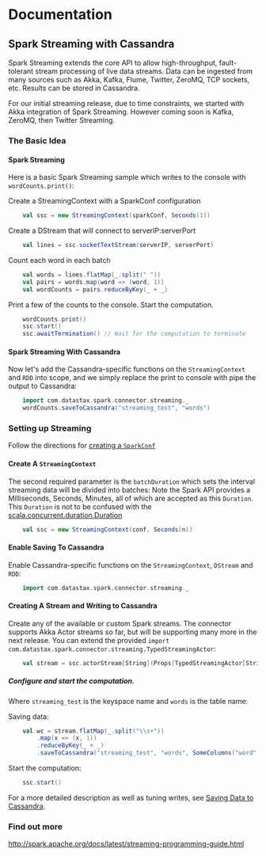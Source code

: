 # Documentation
## Spark Streaming with Cassandra
Spark Streaming extends the core API to allow high-throughput, fault-tolerant stream processing of live data streams.
Data can be ingested from many sources such as Akka, Kafka, Flume, Twitter, ZeroMQ, TCP sockets, etc. Results can be stored in Cassandra.

For our initial streaming release, due to time constraints, we started with Akka integration of Spark Streaming. 
However coming soon is Kafka, ZeroMQ, then Twitter Streaming.

### The Basic Idea

#### Spark Streaming
Here is a basic Spark Streaming sample which writes to the console with `wordCounts.print()`:

Create a StreamingContext with a SparkConf configuration
```scala
    val ssc = new StreamingContext(sparkConf, Seconds(1))
```

Create a DStream that will connect to serverIP:serverPort 
```scala
    val lines = ssc.socketTextStream(serverIP, serverPort)
```

Count each word in each batch
```scala
    val words = lines.flatMap(_.split(" "))
    val pairs = words.map(word => (word, 1))
    val wordCounts = pairs.reduceByKey(_ + _)
```

Print a few of the counts to the console.
Start the computation.
```scala
    wordCounts.print()
    ssc.start()  
    ssc.awaitTermination() // Wait for the computation to terminate
```
 
#### Spark Streaming With Cassandra
Now let's add the Cassandra-specific functions on the `StreamingContext` and `RDD` into scope,
and we simply replace the print to console with pipe the output to Cassandra:
 
```scala
    import com.datastax.spark.connector.streaming._
    wordCounts.saveToCassandra("streaming_test", "words")
```

### Setting up Streaming
Follow the directions for [creating a `SparkConf`](0_quick_start.md)

#### Create A `StreamingContext`  
The second required parameter is the `batchDuration` which sets the interval streaming data will be divided into batches:
Note the Spark API provides a Milliseconds, Seconds, Minutes, all of which are accepted as this `Duration`.
This `Duration` is not to be confused with the [scala.concurrent.duration.Duration](http://www.scala-lang.org/api/current/index.html#scala.concurrent.duration.Duration) 
 
```scala
    val ssc = new StreamingContext(conf, Seconds(n))
```

#### Enable Saving To Cassandra
Enable Cassandra-specific functions on the `StreamingContext`, `DStream` and `RDD`:

```scala
    import com.datastax.spark.connector.streaming._
```

#### Creating A Stream and Writing to Cassandra 
Create any of the available or custom Spark streams. The connector supports Akka Actor streams so far, but 
will be supporting many more in the next release. You can extend the provided `import com.datastax.spark.connector.streaming.TypedStreamingActor`:

```scala
    val stream = ssc.actorStream[String](Props[TypedStreamingActor[String]], "stream", StorageLevel.MEMORY_AND_DISK)
```
 
##### Configure and start the computation.
Where `streaming_test` is the keyspace name and `words` is the table name:

Saving data:
```scala
    val wc = stream.flatMap(_.split("\\s+"))
        .map(x => (x, 1))
        .reduceByKey(_ + _)
        .saveToCassandra("streaming_test", "words", SomeColumns("word", "count")) 
```

Start the computation:
```scala         
    ssc.start()
```
 
For a more detailed description as well as tuning writes, see [Saving Data to Cassandra](5_saving.md).

### Find out more
http://spark.apache.org/docs/latest/streaming-programming-guide.html